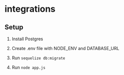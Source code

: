 # integrations

## Setup

1. Install Postgres

2. Create .env file with NODE_ENV and DATABASE_URL

3. Run `sequelize db:migrate` 

4. Run `node app.js` 
